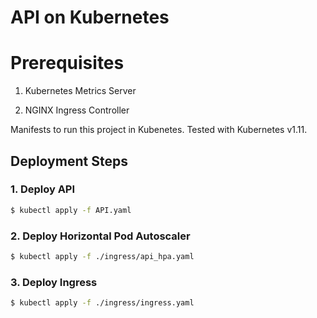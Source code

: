 # API on Kubernetes #
# Prerequisites

1. Kubernetes Metrics Server

2. NGINX Ingress Controller


Manifests to run this project in Kubenetes. Tested with Kubernetes v1.11.

## Deployment Steps ##

### 1. Deploy API ###

```bash
$ kubectl apply -f API.yaml
```

### 2. Deploy Horizontal Pod Autoscaler ###

```bash
$ kubectl apply -f ./ingress/api_hpa.yaml
```
### 3. Deploy Ingress ###

```bash
$ kubectl apply -f ./ingress/ingress.yaml
```
